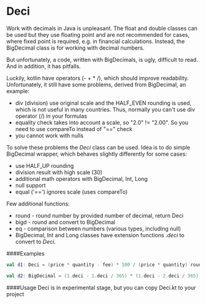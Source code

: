 # Deci

Work with decimals in Java is unpleasant.
The float and double classes can be used 
but they use floating point and are not recommended for cases, 
where fixed point is required, e.g. in financial calculations.
Instead, the BigDecimal class is for working with decimal numbers.

But unfortunately, a code, written with BigDecimals, is ugly, difficult to read.
And in addition, it has pitfalls.  

Luckily, kotlin have operators (- + * /), which should improve readability.
Unfortunately, it still have some problems, derived from BigDecimal, an example:
- div (division) use original scale and the HALF_EVEN rounding is used,
which is not useful in many countries. Thus, normally you can't use div 
operator (/) in your formulas
- equality check takes into account a scale, so "2.0" != "2.00". 
So you need to use compareTo instead of "==" check
- you cannot work with nulls

To solve these problems the *Deci* class can be used. 
Idea is to do simple BigDecimal wrapper, 
which behaves slightly differently for some cases:
- use HALF_UP rounding
- division result with high scale (30)
- additional math operators with BigDecimal, Int, Long
- null support
- equal ('==') ignores scale (uses compareTo)

Few additional functions:
- round - round number by provided number of decimal, return Deci
- bigd - round and convert to BigDecimal
- eq - comparison between numbers (various types, including null)
- BigDecimal, Int and Long classes have extension functions *.deci* 
to convert to *Deci*.


####Examples

```kotlin
val d1: Deci = (price * quantity - fee) * 100 / (price * quantity) round 2
```
```kotlin
val d2: BigDecimal = (1.deci - 1.deci / 365) * (1.deci - 2.deci / 365) bigd 11
```

####Usage
Deci is in experimental stage, but you can copy Deci.kt to your project

